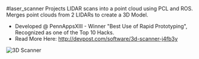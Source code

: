 #laser_scanner
Projects LIDAR scans into a point cloud using PCL and ROS. Merges point clouds from 2 LIDARs to create a 3D Model.
- Developed @ PennAppsXIII - Winner "Best Use of Rapid Prototyping", Recognized as one of the Top 10 Hacks. 
- Read More Here: http://devpost.com/software/3d-scanner-j4fb3y

![3D Scanner](https://dl.dropboxusercontent.com/u/2393900/3d_scanner.jpg)
